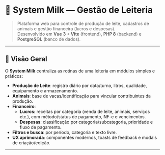 # 🐄 System Milk — Gestão de Leiteria

> Plataforma web para controle de produção de leite, cadastros de animais e gestão financeira (lucros e despesas).  
> Desenvolvido em **Vue 3 + Vite** (frontend), **PHP 8** (backend) e **PostgreSQL** (banco de dados).

---

## 🧭 Visão Geral

O **System Milk** centraliza as rotinas de uma leiteria em módulos simples e práticos:

- **Produção de Leite**: registro diário por data/turno, litros, qualidade, equipamento e armazenamento.
- **Animais**: base de vacas/identificação para vincular contribuintes da produção.
- **Financeiro**:
  - **Lucros**: receitas por categoria (venda de leite, animais, serviços etc.), com método/status de pagamento, NF-e e vencimentos.
  - **Despesas**: classificação por categoria/subcategoria, prioridade e fluxo de pagamento.
- **Filtros e busca**: por período, categoria e texto livre.
- **UX aprimorada**: componentes modernos, toasts de feedback e modais de criação/edição.

---

